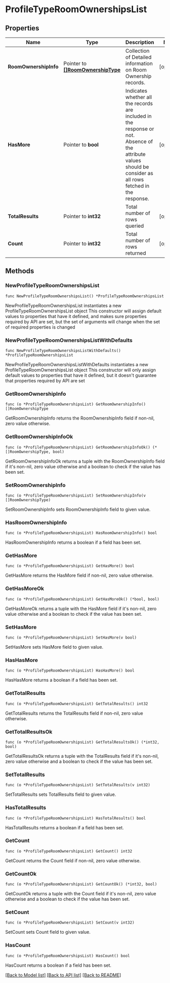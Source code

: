 # ProfileTypeRoomOwnershipsList

## Properties

Name | Type | Description | Notes
------------ | ------------- | ------------- | -------------
**RoomOwnershipInfo** | Pointer to [**[]RoomOwnershipType**](RoomOwnershipType.md) | Collection of Detailed information on Room Ownership records. | [optional] 
**HasMore** | Pointer to **bool** | Indicates whether all the records are included in the response or not. Absence of the attribute values should be consider as all rows fetched in the response. | [optional] 
**TotalResults** | Pointer to **int32** | Total number of rows queried | [optional] 
**Count** | Pointer to **int32** | Total number of rows returned | [optional] 

## Methods

### NewProfileTypeRoomOwnershipsList

`func NewProfileTypeRoomOwnershipsList() *ProfileTypeRoomOwnershipsList`

NewProfileTypeRoomOwnershipsList instantiates a new ProfileTypeRoomOwnershipsList object
This constructor will assign default values to properties that have it defined,
and makes sure properties required by API are set, but the set of arguments
will change when the set of required properties is changed

### NewProfileTypeRoomOwnershipsListWithDefaults

`func NewProfileTypeRoomOwnershipsListWithDefaults() *ProfileTypeRoomOwnershipsList`

NewProfileTypeRoomOwnershipsListWithDefaults instantiates a new ProfileTypeRoomOwnershipsList object
This constructor will only assign default values to properties that have it defined,
but it doesn't guarantee that properties required by API are set

### GetRoomOwnershipInfo

`func (o *ProfileTypeRoomOwnershipsList) GetRoomOwnershipInfo() []RoomOwnershipType`

GetRoomOwnershipInfo returns the RoomOwnershipInfo field if non-nil, zero value otherwise.

### GetRoomOwnershipInfoOk

`func (o *ProfileTypeRoomOwnershipsList) GetRoomOwnershipInfoOk() (*[]RoomOwnershipType, bool)`

GetRoomOwnershipInfoOk returns a tuple with the RoomOwnershipInfo field if it's non-nil, zero value otherwise
and a boolean to check if the value has been set.

### SetRoomOwnershipInfo

`func (o *ProfileTypeRoomOwnershipsList) SetRoomOwnershipInfo(v []RoomOwnershipType)`

SetRoomOwnershipInfo sets RoomOwnershipInfo field to given value.

### HasRoomOwnershipInfo

`func (o *ProfileTypeRoomOwnershipsList) HasRoomOwnershipInfo() bool`

HasRoomOwnershipInfo returns a boolean if a field has been set.

### GetHasMore

`func (o *ProfileTypeRoomOwnershipsList) GetHasMore() bool`

GetHasMore returns the HasMore field if non-nil, zero value otherwise.

### GetHasMoreOk

`func (o *ProfileTypeRoomOwnershipsList) GetHasMoreOk() (*bool, bool)`

GetHasMoreOk returns a tuple with the HasMore field if it's non-nil, zero value otherwise
and a boolean to check if the value has been set.

### SetHasMore

`func (o *ProfileTypeRoomOwnershipsList) SetHasMore(v bool)`

SetHasMore sets HasMore field to given value.

### HasHasMore

`func (o *ProfileTypeRoomOwnershipsList) HasHasMore() bool`

HasHasMore returns a boolean if a field has been set.

### GetTotalResults

`func (o *ProfileTypeRoomOwnershipsList) GetTotalResults() int32`

GetTotalResults returns the TotalResults field if non-nil, zero value otherwise.

### GetTotalResultsOk

`func (o *ProfileTypeRoomOwnershipsList) GetTotalResultsOk() (*int32, bool)`

GetTotalResultsOk returns a tuple with the TotalResults field if it's non-nil, zero value otherwise
and a boolean to check if the value has been set.

### SetTotalResults

`func (o *ProfileTypeRoomOwnershipsList) SetTotalResults(v int32)`

SetTotalResults sets TotalResults field to given value.

### HasTotalResults

`func (o *ProfileTypeRoomOwnershipsList) HasTotalResults() bool`

HasTotalResults returns a boolean if a field has been set.

### GetCount

`func (o *ProfileTypeRoomOwnershipsList) GetCount() int32`

GetCount returns the Count field if non-nil, zero value otherwise.

### GetCountOk

`func (o *ProfileTypeRoomOwnershipsList) GetCountOk() (*int32, bool)`

GetCountOk returns a tuple with the Count field if it's non-nil, zero value otherwise
and a boolean to check if the value has been set.

### SetCount

`func (o *ProfileTypeRoomOwnershipsList) SetCount(v int32)`

SetCount sets Count field to given value.

### HasCount

`func (o *ProfileTypeRoomOwnershipsList) HasCount() bool`

HasCount returns a boolean if a field has been set.


[[Back to Model list]](../README.md#documentation-for-models) [[Back to API list]](../README.md#documentation-for-api-endpoints) [[Back to README]](../README.md)


